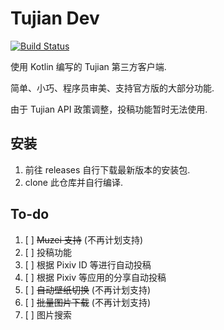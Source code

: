 # Tujian Dev

[![Build Status](https://travis-ci.org/gggxbbb/tujian_kotlin.svg?branch=master)](https://travis-ci.org/gggxbbb/tujian_kotlin)  

使用 Kotlin 编写的 Tujian 第三方客户端.  
  
简单、小巧、程序员审美、支持官方版的大部分功能.  

由于 Tujian API 政策调整，投稿功能暂时无法使用.  

## 安装

1. 前往 releases 自行下载最新版本的安装包.  
2. clone 此仓库并自行编译.  

## To-do

1. [ ] ~~Muzei 支持~~ (不再计划支持)
2. [ ] 投稿功能
3. [ ] 根据 Pixiv ID 等进行自动投稿
4. [ ] 根据 Pixiv 等应用的分享自动投稿
5. [ ] ~~自动壁纸切换~~ (不再计划支持)
6. [ ] ~~批量图片下载~~ (不再计划支持)
7. [ ] 图片搜索
